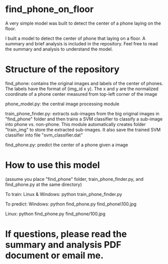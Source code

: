 # find_phone_on_floor
A very simple model was built to detect the center of a phone laying on the floor.

I built a model to detect the center of phone that laying on a floor. A summary and brief analysis is included in the repository. Feel free to read the summary and analysis to understand the model.

# Structure of the repository
find_phone: contains the original images and labels of the center of phones. The labels have the format of (img_id  x y). The x and y are the normalized coordinate of a phone center measured from top-left corner of the image

phone_model.py: the central image processing module

train_phone_finder.py: extracts sub-images from the big original images in "find_phone" folder and then trains a SVM classifier to classify a sub-image into phone vs. non-phone. This module automatically creates folder "train_img" to store the extracted sub-images. It also save the trained SVM classifier into file "svm_classifier.dat"

find_phone.py: predict the center of a phone given a image

# How to use this model
(assume you place "find_phone" folder, train_phone_finder.py, and find_phone.py at the same directory)

To train:
Linux & Windows: python train_phone_finder.py 

To predict:
Windows: python find_phone.py find_phone\100.jpg

Linux: python find_phone.py find_phone/100.jpg

# If questions, please read the summary and analysis PDF document or email me.





